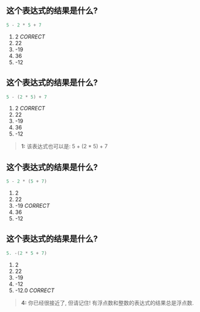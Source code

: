 ## 这个表达式的结果是什么?
```go
5 - 2 * 5 + 7
```
1. 2 *CORRECT*
2. 22
3. -19
4. 36
5. -12


## 这个表达式的结果是什么?
```go
5 - (2 * 5) + 7
```
1. 2 *CORRECT*
2. 22
3. -19
4. 36
5. -12

> **1:** 该表达式也可以是: 5 + (2 * 5) + 7

## 这个表达式的结果是什么?
```go
5 - 2 * (5 + 7)
```
1. 2
2. 22
3. -19 *CORRECT*
4. 36
5. -12


## 这个表达式的结果是什么?
```go
5. -(2 * 5 + 7)
```
1. 2
2. 22
3. -19
4. -12
5. -12.0 *CORRECT*

> **4:** 你已经很接近了, 但请记住! 有浮点数和整数的表达式的结果总是浮点数.
>
>
